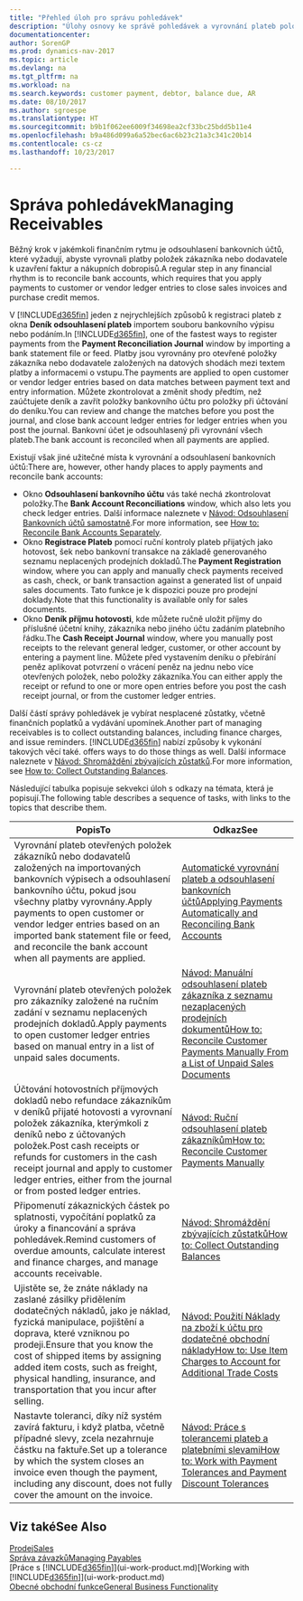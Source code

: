 ```yaml
---
title: "Přehled úloh pro správu pohledávek"
description: "Úlohy osnovy ke správě pohledávek a vyrovnání plateb položek zákazníka nebo dodavatele."
documentationcenter: 
author: SorenGP
ms.prod: dynamics-nav-2017
ms.topic: article
ms.devlang: na
ms.tgt_pltfrm: na
ms.workload: na
ms.search.keywords: customer payment, debtor, balance due, AR
ms.date: 08/10/2017
ms.author: sgroespe
ms.translationtype: HT
ms.sourcegitcommit: b9b1f062ee6009f34698ea2cf33bc25bdd5b11e4
ms.openlocfilehash: b9a486d099a6a52bec6ac6b23c21a3c341c20b14
ms.contentlocale: cs-cz
ms.lasthandoff: 10/23/2017

---
```

# <a name="managing-receivables"></a><span data-ttu-id="e7815-103">Správa pohledávek</span><span class="sxs-lookup"><span data-stu-id="e7815-103">Managing Receivables</span></span>
<span data-ttu-id="e7815-104">Běžný krok v jakémkoli finančním rytmu je odsouhlasení bankovních účtů, které vyžadují, abyste vyrovnali platby položek zákazníka nebo dodavatele k uzavření faktur a nákupních dobropisů.</span><span class="sxs-lookup"><span data-stu-id="e7815-104">A regular step in any financial rhythm is to reconcile bank accounts, which requires that you apply payments to customer or vendor ledger entries to close sales invoices and purchase credit memos.</span></span>  

<span data-ttu-id="e7815-105">V [!INCLUDE[d365fin](includes/d365fin_md.md)] jeden z nejrychlejších způsobů k registraci plateb z okna **Deník odsouhlasení plateb** importem souboru bankovního výpisu nebo podáním.</span><span class="sxs-lookup"><span data-stu-id="e7815-105">In [!INCLUDE[d365fin](includes/d365fin_md.md)], one of the fastest ways to register payments from the **Payment Reconciliation Journal** window by importing a bank statement file or feed.</span></span> <span data-ttu-id="e7815-106">Platby jsou vyrovnány pro otevřené položky zákazníka nebo dodavatele založených na datových shodách mezi textem platby a informacemi o vstupu.</span><span class="sxs-lookup"><span data-stu-id="e7815-106">The payments are applied to open customer or vendor ledger entries based on data matches between payment text and entry information.</span></span> <span data-ttu-id="e7815-107">Můžete zkontrolovat a změnit shody předtím, než zaúčtujete deník a zavřít položky bankovního účtu pro položky při účtování do deníku.</span><span class="sxs-lookup"><span data-stu-id="e7815-107">You can review and change the matches before you post the journal, and close bank account ledger entries for ledger entries when you post the journal.</span></span> <span data-ttu-id="e7815-108">Bankovní účet je odsouhlasený při vyrovnání všech plateb.</span><span class="sxs-lookup"><span data-stu-id="e7815-108">The bank account is reconciled when all payments are applied.</span></span>

<span data-ttu-id="e7815-109">Existují však jiné užitečné místa k vyrovnání a odsouhlasení bankovních účtů:</span><span class="sxs-lookup"><span data-stu-id="e7815-109">There are, however, other handy places to apply payments and reconcile bank accounts:</span></span>  

* <span data-ttu-id="e7815-110">Okno **Odsouhlasení bankovního účtu** vás také nechá zkontrolovat položky.</span><span class="sxs-lookup"><span data-stu-id="e7815-110">The **Bank Account Reconciliations** window, which also lets you check ledger entries.</span></span> <span data-ttu-id="e7815-111">Další informace naleznete v [Návod: Odsouhlasení Bankovních účtů samostatně](bank-how-reconcile-bank-accounts-separately.md).</span><span class="sxs-lookup"><span data-stu-id="e7815-111">For more information, see [How to: Reconcile Bank Accounts Separately](bank-how-reconcile-bank-accounts-separately.md).</span></span>  
* <span data-ttu-id="e7815-112">Okno **Registrace Plateb** pomocí ruční kontroly plateb přijatých jako hotovost, šek nebo bankovní transakce na základě generovaného seznamu neplacených prodejních dokladů.</span><span class="sxs-lookup"><span data-stu-id="e7815-112">The **Payment Registration** window, where you can apply and manually check payments received as cash, check, or bank transaction against a generated list of unpaid sales documents.</span></span> <span data-ttu-id="e7815-113">Tato funkce je k dispozici pouze pro prodejní doklady.</span><span class="sxs-lookup"><span data-stu-id="e7815-113">Note that this functionality is available only for sales documents.</span></span>  
* <span data-ttu-id="e7815-114">Okno **Deník příjmu hotovosti**, kde můžete ručně uložit příjmy do příslušné účetní knihy, zákazníka nebo jiného účtu zadáním platebního řádku.</span><span class="sxs-lookup"><span data-stu-id="e7815-114">The **Cash Receipt Journal** window, where you manually post receipts to the relevant general ledger, customer, or other account by entering a payment line.</span></span> <span data-ttu-id="e7815-115">Můžete před vystavením deníku o přebírání peněz aplikovat potvrzení o vrácení peněz na jednu nebo více otevřených položek, nebo položky zákazníka.</span><span class="sxs-lookup"><span data-stu-id="e7815-115">You can either apply the receipt or refund to one or more open entries before you post the cash receipt journal, or from the customer ledger entries.</span></span>  

<span data-ttu-id="e7815-116">Další částí správy pohledávek je vybírat nesplacené zůstatky, včetně finančních poplatků a vydávání upomínek.</span><span class="sxs-lookup"><span data-stu-id="e7815-116">Another part of managing receivables is to collect outstanding balances, including finance charges, and issue reminders.</span></span> [!INCLUDE[d365fin](includes/d365fin_md.md)]<span data-ttu-id="e7815-117"> nabízí způsoby k vykonání takových věcí také.</span><span class="sxs-lookup"><span data-stu-id="e7815-117"> offers ways to do those things as well.</span></span> <span data-ttu-id="e7815-118">Další informace naleznete v [Návod: Shromáždění zbývajících zůstatků](receivables-collect-outstanding-balances.md).</span><span class="sxs-lookup"><span data-stu-id="e7815-118">For more information, see [How to: Collect Outstanding Balances](receivables-collect-outstanding-balances.md).</span></span>  

<span data-ttu-id="e7815-119">Následující tabulka popisuje sekvekci úloh s odkazy na témata, která je popisují.</span><span class="sxs-lookup"><span data-stu-id="e7815-119">The following table describes a sequence of tasks, with links to the topics that describe them.</span></span>  

| <span data-ttu-id="e7815-120">Popis</span><span class="sxs-lookup"><span data-stu-id="e7815-120">To</span></span> | <span data-ttu-id="e7815-121">Odkaz</span><span class="sxs-lookup"><span data-stu-id="e7815-121">See</span></span> |
| --- | --- |
| <span data-ttu-id="e7815-122">Vyrovnání plateb otevřených položek zákazníků nebo dodavatelů založených na importovaných bankovních výpisech a odsouhlasení bankovního účtu, pokud jsou všechny platby vyrovnány.</span><span class="sxs-lookup"><span data-stu-id="e7815-122">Apply payments to open customer or vendor ledger entries based on an imported bank statement file or feed, and reconcile the bank account when all payments are applied.</span></span> |[<span data-ttu-id="e7815-123">Automatické vyrovnání plateb a odsouhlasení bankovních účtů</span><span class="sxs-lookup"><span data-stu-id="e7815-123">Applying Payments Automatically and Reconciling Bank Accounts</span></span>](receivables-apply-payments-auto-reconcile-bank-accounts.md) |
| <span data-ttu-id="e7815-124">Vyrovnání plateb otevřených položek pro zákazníky založené na ručním zadání v seznamu neplacených prodejních dokladů.</span><span class="sxs-lookup"><span data-stu-id="e7815-124">Apply payments to open customer ledger entries based on manual entry in a list of unpaid sales documents.</span></span> |[<span data-ttu-id="e7815-125">Návod: Manuální odsouhlasení plateb zákazníka z seznamu nezaplacených prodejních dokumentů</span><span class="sxs-lookup"><span data-stu-id="e7815-125">How to: Reconcile Customer Payments Manually From a List of Unpaid Sales Documents</span></span>](receivables-how-reconcile-customer-payments-list-unpaid-sales-documents.md) |
| <span data-ttu-id="e7815-126">Účtování hotovostních příjmových dokladů nebo refundace zákazníkům v deníků přijaté hotovosti a vyrovnaní položek zákazníka, kterýmkoli z deníků nebo z účtovaných položek.</span><span class="sxs-lookup"><span data-stu-id="e7815-126">Post cash receipts or refunds for customers in the cash receipt journal and apply to customer ledger entries, either from the journal or from posted ledger entries.</span></span> |[<span data-ttu-id="e7815-127">Návod: Ruční odsouhlasení plateb zákazníkům</span><span class="sxs-lookup"><span data-stu-id="e7815-127">How to: Reconcile Customer Payments Manually</span></span>](receivables-how-apply-sales-transactions-manually.md) |
| <span data-ttu-id="e7815-128">Připomenutí zákaznických částek po splatnosti, vypočítání poplatků za úroky a financování a správa pohledávek.</span><span class="sxs-lookup"><span data-stu-id="e7815-128">Remind customers of overdue amounts, calculate interest and finance charges, and manage accounts receivable.</span></span> |[<span data-ttu-id="e7815-129">Návod: Shromáždění zbývajících zůstatků</span><span class="sxs-lookup"><span data-stu-id="e7815-129">How to: Collect Outstanding Balances</span></span>](receivables-collect-outstanding-balances.md) |
|<span data-ttu-id="e7815-130">Ujistěte se, že znáte náklady na zaslané zásilky přidělením dodatečných nákladů, jako je náklad, fyzická manipulace, pojištění a doprava, které vzniknou po prodeji.</span><span class="sxs-lookup"><span data-stu-id="e7815-130">Ensure that you know the cost of shipped items by assigning added item costs, such as freight, physical handling, insurance, and transportation that you incur after selling.</span></span>|[<span data-ttu-id="e7815-131">Návod: Použití Náklady na zboží k účtu pro dodatečné obchodní náklady</span><span class="sxs-lookup"><span data-stu-id="e7815-131">How to: Use Item Charges to Account for Additional Trade Costs</span></span>](payables-how-assign-item-charges.md)|
|<span data-ttu-id="e7815-132">Nastavte toleranci, díky níž systém zavírá fakturu, i když platba, včetně případné slevy, zcela nezahrnuje částku na faktuře.</span><span class="sxs-lookup"><span data-stu-id="e7815-132">Set up a tolerance by which the system closes an invoice even though the payment, including any discount, does not fully cover the amount on the invoice.</span></span>|[<span data-ttu-id="e7815-133">Návod: Práce s tolerancemi plateb a platebními slevami</span><span class="sxs-lookup"><span data-stu-id="e7815-133">How to: Work with Payment Tolerances and Payment Discount Tolerances</span></span>](finance-payment-tolerance-and-payment-discount-tolerance.md)|
## <a name="see-also"></a><span data-ttu-id="e7815-134">Viz také</span><span class="sxs-lookup"><span data-stu-id="e7815-134">See Also</span></span>
[<span data-ttu-id="e7815-135">Prodej</span><span class="sxs-lookup"><span data-stu-id="e7815-135">Sales</span></span>](sales-manage-sales.md)  
[<span data-ttu-id="e7815-136">Správa závazků</span><span class="sxs-lookup"><span data-stu-id="e7815-136">Managing Payables</span></span>](payables-manage-payables.md)  
<span data-ttu-id="e7815-137">[Práce s [!INCLUDE[d365fin](includes/d365fin_md.md)]](ui-work-product.md)</span><span class="sxs-lookup"><span data-stu-id="e7815-137">[Working with [!INCLUDE[d365fin](includes/d365fin_md.md)]](ui-work-product.md)</span></span>  
[<span data-ttu-id="e7815-138">Obecné obchodní funkce</span><span class="sxs-lookup"><span data-stu-id="e7815-138">General Business Functionality</span></span>](ui-across-business-areas.md)

